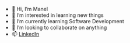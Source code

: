 - 👋 Hi, I’m Manel
- 👀 I’m interested in learning new things
- 🌱 I’m currently learning Software Development
- 💞️ I’m looking to collaborate on anything
- 📫  [LinkedIn](https://www.linkedin.com/in/manelduval/)
